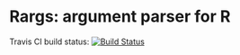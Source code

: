 # Rargs: argument parser for R

Travis CI build status: [![Build Status](https://travis-ci.org/jakobbossek/otf.svg)](https://travis-ci.org/jakobbossek/otf)

